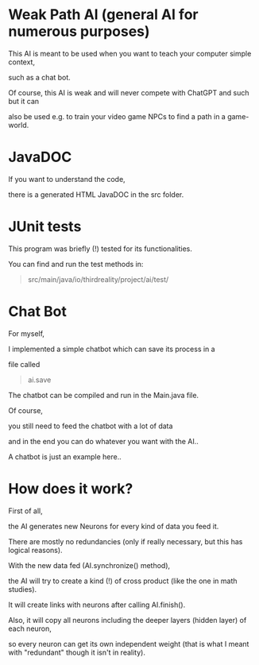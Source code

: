 # Weak Path AI (general AI for numerous purposes)

This AI is meant to be used when you want to teach your computer simple context,

such as a chat bot.

Of course, this AI is weak and will never compete with ChatGPT and such but it can

also be used e.g. to train your video game NPCs to find a path in a game-world.

# JavaDOC

If you want to understand the code,

there is a generated HTML JavaDOC in the src folder.

# JUnit tests

This program was briefly (!) tested for its functionalities.

You can find and run the test methods in:

> src/main/java/io/thirdreality/project/ai/test/

# Chat Bot

For myself,

I implemented a simple chatbot which can save its process in a

file called 

> ai.save

The chatbot can be compiled and run in the Main.java file.

Of course,

you still need to feed the chatbot with a lot of data

and in the end you can do whatever you want with the AI..

A chatbot is just an example here..

# How does it work?

First of all,

the AI generates new Neurons for every kind of data you feed it.

There are mostly no redundancies (only if really necessary, but this has logical reasons).

With the new data fed (AI.synchronize() method),

the AI will try to create a kind (!) of cross product (like the one in math studies).

It will create links with neurons after calling AI.finish().

Also, it will copy all neurons including the deeper layers (hidden layer) of each neuron,

so every neuron can get its own independent weight (that is what I meant with "redundant" though it isn't in reality).